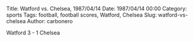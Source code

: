 Title: Watford vs. Chelsea, 1987/04/14
Date: 1987/04/14 00:00
Category: sports
Tags: football, football scores, Watford, Chelsea
Slug: watford-vs-chelsea
Author: carbonero


Watford 3 - 1 Chelsea
